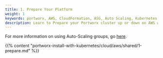 ```yaml
---
title: 1. Prepare Your Platform
weight: 1
keywords: portworx, AWS, CloudFormation, ASG, Auto Scaling, Kubernetes
description: Learn to Prepare your Portworx cluster up or down on AWS with Auto Scaling.
---
```


For more information on using Auto-Scaling groups, go [here](https://docs.aws.amazon.com/autoscaling/ec2/userguide/what-is-amazon-ec2-auto-scaling.html).

{{% content "portworx-install-with-kubernetes/cloud/aws/shared/1-prepare.md" %}}
